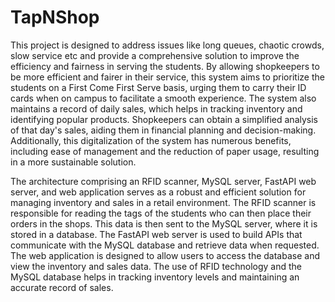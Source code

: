 # TapNShop
This project is designed to address issues like long queues, chaotic crowds, slow service etc and provide a comprehensive solution to improve the efficiency and fairness in serving the students. By allowing shopkeepers to be more efficient and fairer in their service, this system aims to prioritize the students on a First Come First Serve basis, urging them to carry their ID cards when on campus to facilitate a smooth experience. The system also maintains a record of daily sales, which helps in tracking inventory and identifying popular products. Shopkeepers can obtain a simplified analysis of that day's sales, aiding them in financial planning and decision-making. Additionally, this digitalization of the system has numerous benefits, including ease of management and the reduction of paper usage, resulting in a more sustainable solution.

The architecture comprising an RFID scanner, MySQL server, FastAPI web server, and web application serves as a robust and efficient solution for managing inventory and sales in a retail environment. The RFID scanner is responsible for reading the tags of the students who can then place their orders in the shops. This data is then sent to the MySQL server, where it is stored in a database. The FastAPI web server is used to build APIs that communicate with the MySQL database and retrieve data when requested. The web application is designed to allow users to access the database and view the inventory and sales data.  The use of RFID technology and the MySQL database helps in tracking inventory levels and maintaining an accurate record of sales. 
